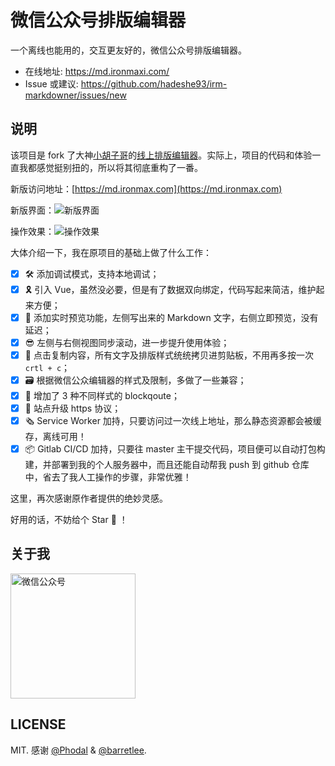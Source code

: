# 微信公众号排版编辑器

<!-- [![pipeline status](https://gitlab.com/ironmaxtory/irm-markdowner/badges/master/pipeline.svg)](https://gitlab.com/ironmaxtory/irm-markdowner/commits/master) -->

一个离线也能用的，交互更友好的，微信公众号排版编辑器。

- 在线地址: <https://md.ironmaxi.com/>
- Issue 或建议: <https://github.com/hadeshe93/irm-markdowner/issues/new>

## 说明
该项目是 fork 了大神[小胡子哥](https://github.com/barretlee)的[线上排版编辑器](https://github.com/barretlee/online-markdown)。实际上，项目的代码和体验一直我都感觉挺别扭的，所以将其彻底重构了一番。

新版访问地址：[https://md.ironmax.com](https://md.ironmax.com)

新版界面：![新版界面](https://cdn.ironmaxi.com/images/upload/20190327112803.jpg)

操作效果：![操作效果](https://cdn.ironmaxi.com/images/upload/20190327145500.gif)

大体介绍一下，我在原项目的基础上做了什么工作：  
+ [x] 🛠 添加调试模式，支持本地调试；
+ [x] 🎗 引入 Vue，虽然没必要，但是有了数据双向绑定，代码写起来简洁，维护起来方便；
+ [x] 🔭 添加实时预览功能，左侧写出来的 Markdown 文字，右侧立即预览，没有延迟；
+ [x] 😎 左侧与右侧视图同步滚动，进一步提升使用体验；
+ [x] 💅 点击复制内容，所有文字及排版样式统统拷贝进剪贴板，不用再多按一次 `crtl + c`；
+ [x] 🗃 根据微信公众编辑器的样式及限制，多做了一些兼容；
+ [x] 🌈 增加了 3 种不同样式的 blockqoute；
+ [x] 🔐 站点升级 https 协议；
+ [x] 🗞 Service Worker 加持，只要访问过一次线上地址，那么静态资源都会被缓存，离线可用！
+ [x] 📦 Gitlab CI/CD 加持，只要往 master 主干提交代码，项目便可以自动打包构建，并部署到我的个人服务器中，而且还能自动帮我 push 到 github 仓库中，省去了我人工操作的步骤，非常优雅！

这里，再次感谢原作者提供的绝妙灵感。

好用的话，不妨给个 Star 🌟 ！

## 关于我
<img width="200" src="https://cdn.ironmaxi.com/images/upload/qrcode_2018.png" alt="微信公众号"/>

## LICENSE
MIT. 感谢 [@Phodal](https://github.com/phodal) & [@barretlee](https://github.com/barretlee).
